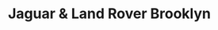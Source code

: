 ---
title: "Jaguar & Land Rover Brooklyn"
url: /brooklyn/jaguar-und-land-rover-brooklyn/
shop: Autohaus
---